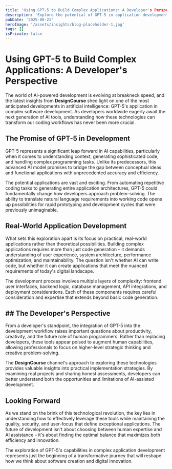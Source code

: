 ```yaml
---
title: 'Using GPT-5 to Build Complex Applications: A Developer's Perspective'
description: 'Explore the potential of GPT-5 in application development through insights from DesignCourse. Learn about AI-powered coding, development workflows, and the future of automated programming.'
pubDate: '2025-08-21'
heroImage: '/assets/insights/blog-placeholder-1.jpg'
tags: []
isPrivate: false
---
```


# Using GPT-5 to Build Complex Applications: A Developer's Perspective

The world of AI-powered development is evolving at breakneck speed, and the latest insights from **DesignCourse** shed light on one of the most anticipated developments in artificial intelligence: GPT-5's application in complex software development. As developers worldwide eagerly await the next generation of AI tools, understanding how these technologies can transform our coding workflows has never been more crucial.

## The Promise of GPT-5 in Development

GPT-5 represents a significant leap forward in AI capabilities, particularly when it comes to understanding context, generating sophisticated code, and handling complex programming tasks. Unlike its predecessors, this advanced AI model promises to bridge the gap between conceptual ideas and functional applications with unprecedented accuracy and efficiency.

The potential applications are vast and exciting. From automating repetitive coding tasks to generating entire application architectures, GPT-5 could fundamentally change how developers approach problem-solving. The ability to translate natural language requirements into working code opens up possibilities for rapid prototyping and development cycles that were previously unimaginable.

## Real-World Application Development

What sets this exploration apart is its focus on practical, real-world applications rather than theoretical possibilities. Building complex applications requires more than just code generation – it demands understanding of user experience, system architecture, performance optimization, and maintainability. The question isn't whether AI can write code, but whether it can create applications that meet the nuanced requirements of today's digital landscape.

The development process involves multiple layers of complexity: frontend user interfaces, backend logic, database management, API integrations, and deployment considerations. Each of these components requires careful consideration and expertise that extends beyond basic code generation.

## ## The Developer's Perspective

From a developer's standpoint, the integration of GPT-5 into the development workflow raises important questions about productivity, creativity, and the future role of human programmers. Rather than replacing developers, these tools appear poised to augment human capabilities, allowing professionals to focus on higher-level strategic thinking and creative problem-solving.

The **DesignCourse** channel's approach to exploring these technologies provides valuable insights into practical implementation strategies. By examining real projects and sharing honest assessments, developers can better understand both the opportunities and limitations of AI-assisted development.

## Looking Forward

As we stand on the brink of this technological revolution, the key lies in understanding how to effectively leverage these tools while maintaining the quality, security, and user-focus that define exceptional applications. The future of development isn't about choosing between human expertise and AI assistance – it's about finding the optimal balance that maximizes both efficiency and innovation.

The exploration of GPT-5's capabilities in complex application development represents just the beginning of a transformative journey that will reshape how we think about software creation and digital innovation.